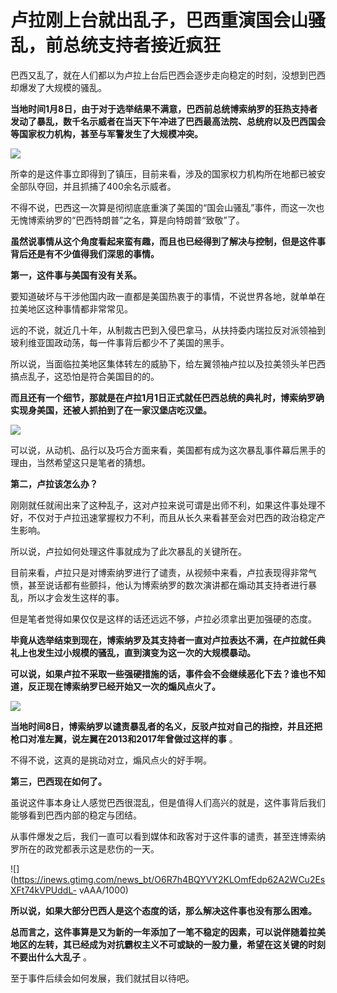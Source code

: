 # 卢拉刚上台就出乱子，巴西重演国会山骚乱，前总统支持者接近疯狂

巴西又乱了，就在人们都以为卢拉上台后巴西会逐步走向稳定的时刻，没想到巴西却爆发了大规模的骚乱。

**当地时间1月8日，由于对于选举结果不满意，巴西前总统博索纳罗的狂热支持者发动了暴乱，数千名示威者在当天下午冲进了巴西最高法院、总统府以及巴西国会等国家权力机构，甚至与军警发生了大规模冲突。**

![](https://inews.gtimg.com/news_bt/OXG9jOrLpgcPA5xSbOshKIyLcePiL2T1AWLq54vMJLDUAAA/1000)

所幸的是这件事立即得到了镇压，目前来看，涉及的国家权力机构所在地都已被安全部队夺回，并且抓捕了400余名示威者。

不得不说，巴西这一次算是彻彻底底重演了美国的“国会山骚乱”事件，而这一次也无愧博索纳罗的“巴西特朗普”之名，算是向特朗普“致敬”了。

**虽然说事情从这个角度看起来蛮有趣，而且也已经得到了解决与控制，但是这件事背后还是有不少值得我们深思的事情。**

**第一，这件事与美国有没有关系。**

要知道破坏与干涉他国内政一直都是美国热衷于的事情，不说世界各地，就单单在拉美地区这种事情都非常常见。

远的不说，就近几十年，从制裁古巴到入侵巴拿马，从扶持委内瑞拉反对派领袖到玻利维亚国政动荡，每一件事背后都少不了美国的黑手。

所以说，当面临拉美地区集体转左的威胁下，给左翼领袖卢拉以及拉美领头羊巴西搞点乱子，这恐怕是符合美国目的的。

**而且还有一个细节，那就是在卢拉1月1日正式就任巴西总统的典礼时，博索纳罗确实现身美国，还被人抓拍到了在一家汉堡店吃汉堡。**

![](https://inews.gtimg.com/news_bt/O5JsJ7M0LKoxSgIQDrEbt2JMD3H3IaeyLEGsJCa66ZfBMAA/1000)

可以说，从动机、品行以及巧合方面来看，美国都有成为这次暴乱事件幕后黑手的理由，当然希望这只是笔者的猜想。

**第二，卢拉该怎么办？**

刚刚就任就闹出来了这种乱子，这对卢拉来说可谓是出师不利，如果这件事处理不好，不仅对于卢拉迅速掌握权力不利，而且从长久来看甚至会对巴西的政治稳定产生影响。

所以说，卢拉如何处理这件事就成为了此次暴乱的关键所在。

目前来看，卢拉只是对博索纳罗进行了谴责，从视频中来看，卢拉表现得非常气愤，甚至说话都有些颤抖，他认为博索纳罗的数次演讲都在煽动其支持者进行暴乱，所以才会发生这样的事。

但是笔者觉得如果仅仅是这样的话还远远不够，卢拉必须拿出更加强硬的态度。

**毕竟从选举结束到现在，博索纳罗及其支持者一直对卢拉表达不满，在卢拉就任典礼上也发生过小规模的骚乱，直到演变为这一次的大规模暴动。**

**可以说，如果卢拉不采取一些强硬措施的话，事件会不会继续恶化下去？谁也不知道，反正现在博索纳罗已经开始又一次的煽风点火了。**

![](https://inews.gtimg.com/news_bt/O8f5C8n4wsEVQpoMAA4bFfNiSg1vz3mRoZ2qGGdYyH1QwAA/1000)

**当地时间8日，博索纳罗以谴责暴乱者的名义，反驳卢拉对自己的指控，并且还把枪口对准左翼，说左翼在2013和2017年曾做过这样的事** 。

不得不说，这真的是挑动对立，煽风点火的好手啊。

**第三，巴西现在如何了。**

虽说这件事本身让人感觉巴西很混乱，但是值得人们高兴的就是，这件事背后我们能够看到巴西内部的稳定与团结。

从事件爆发之后，我们一直可以看到媒体和政客对于这件事的谴责，甚至连博索纳罗所在的政党都表示这是悲伤的一天。

![](https://inews.gtimg.com/news_bt/O6R7h4BQYVY2KLOmfEdp62A2WCu2EsXFt74kVPUddL-
vAAA/1000)

**所以说，如果大部分巴西人是这个态度的话，那么解决这件事也没有那么困难。**

**总而言之，这件事算是又为新的一年添加了一笔不稳定的因素，可以说伴随着拉美地区的左转，其已经成为对抗霸权主义不可或缺的一股力量，希望在这关键的时刻不要出什么大乱子**
。

至于事件后续会如何发展，我们就拭目以待吧。

